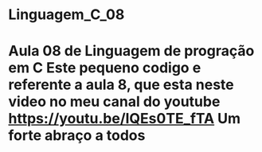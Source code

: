 # Linguagem_C_08
# Aula 08 de Linguagem de progração em C Este pequeno codigo e referente a aula 8, que esta neste video no meu canal do youtube https://youtu.be/IQEs0TE_fTA Um forte abraço a todos
